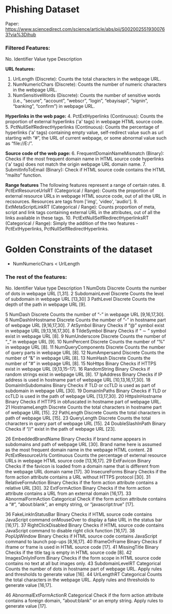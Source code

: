 # Phishing Dataset
Paper: https://www.sciencedirect.com/science/article/abs/pii/S0020025519300763?via%3Dihub

### Filtered Features:
No. Identifier Value type Description

**URL features:**
1. UrlLength (Discrete): Counts the total characters in the webpage URL.
2. NumNumericChars (Discrete): Counts the number of numeric characters in the webpage URL.
3. NumSensitiveWords (Discrete): Counts the number of sensitive words (i.e., “secure”, “account”, “webscr”, “login”,
“ebayisapi”, “signin”, “banking”, “confirm”) in webpage URL.

**Hyperlinks in the web page:**
4. PctExtHyperlinks (Continuous): Counts the proportion of external hyperlinks ('a' tags) in webpage HTML source code.
5. PctNullSelfRedirectHyperlinks (Continuous): Counts the percentage of hyperlinks ('a' tags) containing empty value, self-redirect value such as url starting with “#”, the URL of current webpage, or some abnormal value such as “file://E:/”.

**Source code of the web page:**
6. FrequentDomainNameMismatch (Binary): Checks if the most frequent domain name in HTML source code hyperlinks ('a' tags) does not match the origin webpage URL domain name.
7. SubmitInfoToEmail (Binary): Check if HTML source code contains the HTML “mailto” function.

**Range features**
The following features represent a range of certain rates.
8. PctExtResourceUrlsRT (Categorical / Range): Counts the proportion of external resource URLs in webpage HTML source code, out of all the URL in recsources. Resources are tags from ['img', 'video', 'audio']. 
9. ExtMetaScriptLinkRT (Categorical / Range): Counts proportion of meta, script and link tags containing external URL in the
attributes, out of all the links available in these tags.
10. PctExtNullSelfRedirectHyperlinksRT (Categorical / Range): Simply the addition of the two features - PctExtHyperlinks, PctNullSelfRedirectHyperlinks.


# Golden Constraints of the dataset
*  NumNumericChars < UrlLength


### The rest of the features:
No. Identifier Value type Description
1 NumDots Discrete Counts the number of dots in webpage URL [1,31].
2 SubdomainLevel Discrete Counts the level of subdomain in webpage URL [13,30]
3 PathLevel Discrete Counts the depth of the path in webpage URL [9].

5 NumDash Discrete Counts the number of “-” in webpage URL [9,16,17,30].
6 NumDashInHostname Discrete Counts the number of “-” in hostname part of webpage URL [9,16,17,30].
7 AtSymbol Binary Checks if “@” symbol exist in webpage URL [9,13,16,17,30].
8 TildeSymbol Binary Checks if “ ∼ ” symbol exist in webpage URL [8].
9 NumUnderscore Discrete Counts the number of “_” in webpage URL [9].
10 NumPercent Discrete Counts the number of “%” in webpage URL [8].
11 NumQueryComponents Discrete Counts the number of query parts in webpage URL [8].
12 NumAmpersand Discrete Counts the number of “&” in webpage URL [8].
13 NumHash Discrete Counts the number of “#” in webpage URL [8].
15 NoHttps Binary Checks if HTTPS exist in webpage URL [9,13,15–17].
16 RandomString Binary Checks if random strings exist in webpage URL [8].
17 IpAddress Binary Checks if IP address is used in hostname part of webpage URL [10,13,16,17,30].
18 DomainInSubdomains Binary Checks if TLD or ccTLD is used as part of subdomain in webpage URL [30].
19 DomainInPaths Binary Checks if TLD or ccTLD is used in the path of webpage URL [13,17,30].
20 HttpsInHostname Binary Checks if HTTPS in obfuscated in hostname part of webpage URL.
21 HostnameLength Discrete Counts the total characters in hostname part of webpage URL [15].
22 PathLength Discrete Counts the total characters in path of webpage URL [15].
23 QueryLength Discrete Counts the total characters in query part of webpage URL [15].
24 DoubleSlashInPath Binary Checks if “//” exist in the path of webpage URL [23].

26 EmbeddedBrandName Binary Checks if brand name appears in subdomains and path of webpage URL [30]. Brand
name here is assumed as the most frequent domain name in the webpage HTML
content.
28 PctExtResourceUrls Continuous Counts the percentage of external resource URLs in webpage HTML source
code [13,16,17].
29 ExtFavicon Binary Checks if the favicon is loaded from a domain name that is different from the webpage
URL domain name [17].
30 InsecureForms Binary Checks if the form action attribute contains a URL without HTTPS protocol [30].
31 RelativeFormAction Binary Checks if the form action attribute contains a relative URL [30].
32 ExtFormAction Binary Checks if the form action attribute contains a URL from an external domain [16,17].
33 AbnormalFormAction Categorical Check if the form action attribute contains a “#”, “about:blank”, an empty string, or
“javascript:true” [17].


36 FakeLinkInStatusBar Binary Checks if HTML source code contains JavaScript command onMouseOver to display a
fake URL in the status bar [16,17].
37 RightClickDisabled Binary Checks if HTML source code contains JavaScript command to disable right click
function [16,17].
38 PopUpWindow Binary Checks if HTML source code contains JavaScript command to launch pop-ups [8,16,17].
40 IframeOrFrame Binary Checks if iframe or frame is used in HTML source code [17].
41 MissingTitle Binary Checks if the title tag is empty in HTML source code [8].
42 ImagesOnlyInForm Binary Checks if the form scope in HTML source code contains no text at all but images only.
43 SubdomainLevelRT Categorical Counts the number of dots in hostname part of webpage URL. Apply rules and
thresholds to generate value [16].
44 UrlLengthRT Categorical Counts the total characters in the webpage URL. Apply rules and thresholds to generate
value [16,17].

46 AbnormalExtFormActionR Categorical Check if the form action attribute contains a foreign domain, “about:blank” or an
empty string. Apply rules to generate value [17].

